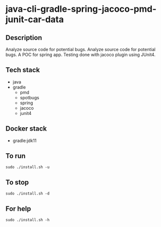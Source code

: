 # java-cli-gradle-spring-jacoco-pmd-junit-car-data

## Description
Analyze source code for potential bugs.
Analyze source code for potential bugs.
A POC for spring app. Testing done with jacoco
plugin using JUnit4.

## Tech stack
- java
- gradle
	- pmd
	- spotbugs
  - spring
  - jacoco
  - junit4

## Docker stack
- gradle:jdk11

## To run
`sudo ./install.sh -u`

## To stop
`sudo ./install.sh -d`

## For help
`sudo ./install.sh -h`
